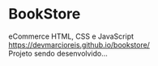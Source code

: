 # BookStore
eCommerce HTML, CSS e JavaScript<br>
https://devmarcioreis.github.io/bookstore/ <br>
Projeto sendo desenvolvido...
